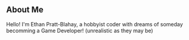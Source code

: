 ## About Me

Hello! I'm Ethan Pratt-Blahay, a hobbyist coder with dreams of someday becomming a Game Developer! (unrealistic as they may be)

<!---
eblahay/eblahay is a ✨ special ✨ repository because its `README.md` (this file) appears on your GitHub profile.
You can click the Preview link to take a look at your changes.
--->
